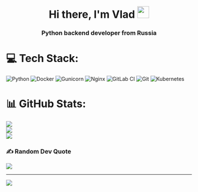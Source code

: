 <h1 align="center">Hi there, I'm Vlad 
<img src="https://github.com/blackcater/blackcater/raw/main/images/Hi.gif" height="32"/></h1>
<h3 align="center">Python backend developer from Russia </h3>



# 💻 Tech Stack:
![Python](https://img.shields.io/badge/python-3670A0?style=for-the-badge&logo=python&logoColor=ffdd54) ![Docker](https://img.shields.io/badge/docker-%230db7ed.svg?style=for-the-badge&logo=docker&logoColor=white) ![Gunicorn](https://img.shields.io/badge/gunicorn-%298729.svg?style=for-the-badge&logo=gunicorn&logoColor=white) ![Nginx](https://img.shields.io/badge/nginx-%23009639.svg?style=for-the-badge&logo=nginx&logoColor=white) ![GitLab CI](https://img.shields.io/badge/gitlab%20CI-%23181717.svg?style=for-the-badge&logo=gitlab&logoColor=white) ![Git](https://img.shields.io/badge/git-%23F05033.svg?style=for-the-badge&logo=git&logoColor=white) ![Kubernetes](https://img.shields.io/badge/kubernetes-%23326ce5.svg?style=for-the-badge&logo=kubernetes&logoColor=white)
# 📊 GitHub Stats:
![](https://github-readme-stats.vercel.app/api?username=smuglik&theme=radical&hide_border=false&include_all_commits=true&count_private=false)<br/>
![](https://nirzak-streak-stats.vercel.app/?user=smuglik&theme=radical&hide_border=false)<br/>
![](https://github-readme-stats.vercel.app/api/top-langs/?username=smuglik&theme=radical&hide_border=false&include_all_commits=true&count_private=false&layout=compact)

### ✍️ Random Dev Quote
![](https://quotes-github-readme.vercel.app/api?type=horizontal&theme=radical)

---
[![](https://visitcount.itsvg.in/api?id=smuglik&icon=0&color=0)](https://visitcount.itsvg.in)

<!-- Proudly created with GPRM ( https://gprm.itsvg.in ) -->
